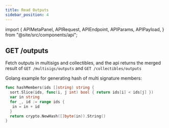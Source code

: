 ```yaml
---
title: Read Outputs
sidebar_position: 4
---
```


import {
  APIMetaPanel,
  APIRequest,
  APIEndpoint,
  APIParams,
  APIPayload,
} from "@site/src/components/api";

## GET /outputs

Fetch outputs in multisigs and collectibles, and the api returns the merged result of  `GET /multisigs/outputs` and `GET /collectibles/outputs`

<APIEndpoint url="/outputs?state=:state&offset=:offset&limit=:limit&members=:members&threshold=:threshold" />

<APIParams
p-state="optional, state of UTXO, such as unspent, signed and spent."
p-offset="optional, state, RFC3339Nano format, for example `2020-12-12T12:12:12.999999999Z`."
p-limit="options, number per page, default and maximum is both 500"
p-members="used with threshold, hash of multi signature members"
p-threshold="used with members, such threshold should be 2 in 2/3 multi signature"
/>

Golang example for generating hash of multi signature members:

```go
func hashMembers(ids []string) string {
  sort.Slice(ids, func(i, j int) bool { return ids[i] < ids[j] })
  var in string
  for _, id := range ids {
   in = in + id
  }
  return crypto.NewHash([]byte(in)).String()
}
```

